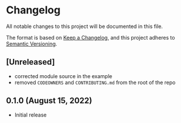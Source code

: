 # Changelog
All notable changes to this project will be documented in this file.

The format is based on [Keep a Changelog](https://keepachangelog.com/en/1.0.0/),
and this project adheres to [Semantic Versioning](https://semver.org/spec/v2.0.0.html).

## [Unreleased]

* corrected module source in the example
* removed `CODEOWNERS` and `CONTRIBUTING.md` from the root of the repo

## 0.1.0 (August 15, 2022)

* Initial release
